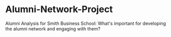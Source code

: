 # Alumni-Network-Project
Alumni Analysis for Smith Business School: What's important for developing the alumni network and engaging with them?
